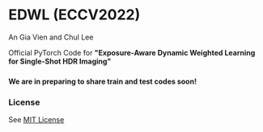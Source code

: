 # EDWL (ECCV2022)

An Gia Vien and Chul Lee

Official PyTorch Code for **"Exposure-Aware Dynamic Weighted Learning for Single-Shot HDR Imaging"**

###
**We are in preparing to share train and test codes soon!**

### License
See [MIT License](https://github.com/viengiaan/EDWL/blob/main/LICENSE)
